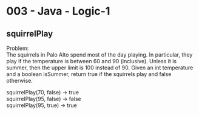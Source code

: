 003 - Java - Logic-1
==================

squirrelPlay
------------

Problem:  
The squirrels in Palo Alto spend most of the day playing. In particular, they play if the temperature is between 60 and 90 (inclusive). Unless it is summer, then the upper limit is 100 instead of 90. Given an int temperature and a boolean isSummer, return true if the squirrels play and false otherwise. 
>
squirrelPlay(70, false) → true  
squirrelPlay(95, false) → false  
squirrelPlay(95, true) → true  